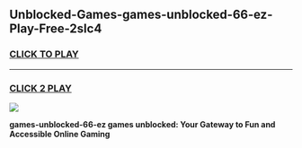 
## Unblocked-Games-games-unblocked-66-ez-Play-Free-2slc4
<h3>
<a href="https://premium76.site?title=games-unblocked-66-ez&ref=18A">CLICK TO PLAY</a></h3>
<hr>

<h3>
<a href="https://premium76.site?title=games-unblocked-66-ez&ref=18A">CLICK 2 PLAY</a>
  
</h3>

<a href="https://premium76.site?title=games-unblocked-66-ez&ref=18A"><img src="https://clearcache.store/games.png"></a>


**games-unblocked-66-ez games unblocked: Your Gateway to Fun and Accessible Online Gaming**
